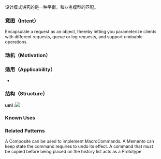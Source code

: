设计模式讲究的是一种平衡，和业务模型的匹配。

### 意图（Intent）

Encapsulate a request as an object, thereby letting you parameterize clients with different requests, queue or log requests, and support undoable operations.

### 动机（Motivation）



### 适用（Applicability）

- 
  

### 结构（Structure）

**uml** :![](command_pattern.png)

### Known Uses



### Related Patterns

A Composite  can be used to implement MacroCommands. A Memento can keep state the command requires to undo its effect. A command that must be copied before being placed on the history list acts as a Prototype 



